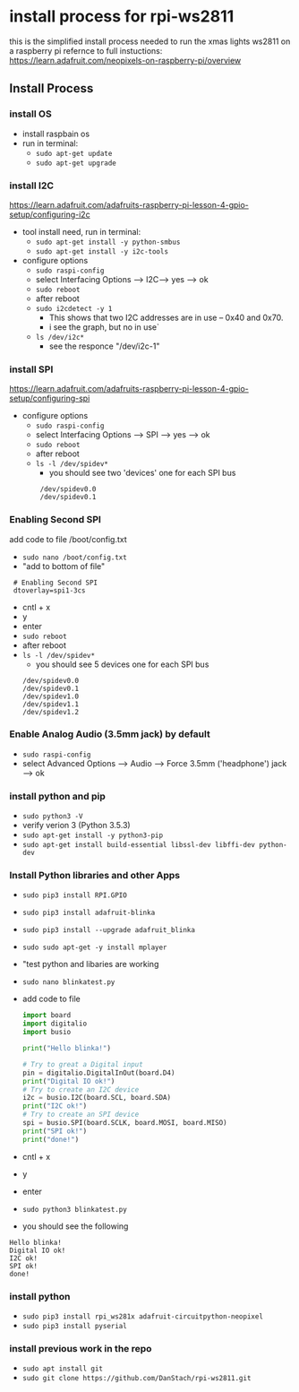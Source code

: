 # install process for rpi-ws2811
this is the simplified install process needed to run the xmas lights ws2811 on a raspberry pi
refernce to full instuctions: https://learn.adafruit.com/neopixels-on-raspberry-pi/overview

## Install Process

### install OS
- install raspbain os
- run in terminal:
  - `sudo apt-get update`
  - `sudo apt-get upgrade`

### install I2C
https://learn.adafruit.com/adafruits-raspberry-pi-lesson-4-gpio-setup/configuring-i2c
- tool install need, run in terminal:
  - `sudo apt-get install -y python-smbus`
  - `sudo apt-get install -y i2c-tools`
- configure options
  - `sudo raspi-config`
  - select Interfacing Options --> I2C--> yes --> ok
  - `sudo reboot`
  - after reboot
  - `sudo i2cdetect -y 1`
    - This shows that two I2C addresses are in use – 0x40 and 0x70.
    - i see the graph, but no in use`
  -  `ls /dev/i2c*`
     - see the responce "/dev/i2c-1"

### install SPI
https://learn.adafruit.com/adafruits-raspberry-pi-lesson-4-gpio-setup/configuring-spi
- configure options
  - `sudo raspi-config`
  - select Interfacing Options --> SPI --> yes --> ok
  - `sudo reboot`
  - after reboot
  - `ls -l /dev/spidev*`
    - you should see two 'devices' one for each SPI bus
    ```
     /dev/spidev0.0
     /dev/spidev0.1
    ```

### Enabling Second SPI
add code to file  /boot/config.txt 
- `sudo nano /boot/config.txt`
- "add to bottom of file"
```
 # Enabling Second SPI
 dtoverlay=spi1-3cs
``` 
- cntl + x
- y
- enter
- `sudo reboot`
- after reboot
- `ls -l /dev/spidev*`
    - you should see 5 devices one for each SPI bus
    ```
    /dev/spidev0.0
    /dev/spidev0.1
    /dev/spidev1.0
    /dev/spidev1.1
    /dev/spidev1.2
    ```
  
### Enable Analog Audio (3.5mm jack) by default
- `sudo raspi-config`
- select Advanced Options --> Audio --> Force 3.5mm ('headphone') jack --> ok


### install python and pip
- `sudo python3 -V`
- verify verion 3 (Python 3.5.3)
- `sudo apt-get install -y python3-pip`
- `sudo apt-get install build-essential libssl-dev libffi-dev python-dev`

### Install Python libraries and other Apps
- `sudo pip3 install RPI.GPIO`
- `sudo pip3 install adafruit-blinka`
- `sudo pip3 install --upgrade adafruit_blinka`
- `sudo sudo apt-get -y install mplayer`


- "test python and libaries are working
- `sudo nano blinkatest.py`
- add code to file
    ```python
    import board
    import digitalio
    import busio

    print("Hello blinka!")

    # Try to great a Digital input
    pin = digitalio.DigitalInOut(board.D4)
    print("Digital IO ok!")
    # Try to create an I2C device
    i2c = busio.I2C(board.SCL, board.SDA)
    print("I2C ok!")
    # Try to create an SPI device
    spi = busio.SPI(board.SCLK, board.MOSI, board.MISO)
    print("SPI ok!")
    print("done!")
    ```
- cntl + x
- y
- enter
- `sudo python3 blinkatest.py`
- you should see the following
```
Hello blinka!
Digital IO ok!
I2C ok!
SPI ok!
done!
```
### install python
- `sudo pip3 install rpi_ws281x adafruit-circuitpython-neopixel`
- `sudo pip3 install pyserial`
### install previous work in the repo
- `sudo apt install git`
- `sudo git clone https://github.com/DanStach/rpi-ws2811.git`

